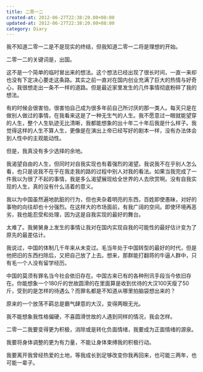 ```yaml
---
title: 二零一二
created-at: 2012-06-27T22:38:20.00+08:00
updated-at: 2012-06-27T22:38:20.00+08:00
category: Diary
---
```


我不知道二零一二是不是现实的终结，但我知道二零一二将是理想的开始。

二零一二的关键词是，出国。

这不是一个简单的临时冒出来的想法。这个想法已经出现了很长时间，一直一来却也没有下定决心要走这条路。其实之前一直对在国内创业充满了巨大的热情与好奇心，我很想走出一条不一样的道路。但是最近家里发生的几件事情彻底粉碎了我的想法。

有的时候会很害怕，很害怕自己成为很多年前自己所讨厌的那一类人。每天只是在做别人做过的事情，在我看来这是了一种无生气的人生。我不愿意过一眼就能望穿的人生，整个人生轨迹无比清晰，我都能想象的出十年二十年后我是什么样子。我觉得这样的人生不算人生，更像是在演出上帝已经写好的剧本一样，没有办法体会到人性中的主观能动性。

但是，我真没有多少选择的余地。

我渴望自由的人生，但同时对自我实现也有着强烈的渴望。我说我不在乎别人怎么看，也只是说我不在乎在我走我的路的过程中别人对我的看法。如果当我完成了一件我以为很了不起的事情，我是多么渴望展现给全世界的人去欣赏啊。没有自我实现的人生，真的没有什么活着的意义。

我以为中国虽然遍地肮脏的行为，但也夹杂着明亮的东西，百姓即使愚昧，对好的事物的向往却也十分强烈。在这样大的市场面前，有我广阔的空间。即使环境再恶劣，我也能忍受和处理，因为这是自我实现的最好的舞台。

太难了。我舅舅身上发生的事情让我对在国内实现自我的可能性的最好估计变为了原先的最差估计。

我说过，中国的体制几千年来从未变过。毛当年处于中国转型的最好的时代，但是他把旧的东西扫除后，又把自己放了上去。想来，那群能打翻蒋的牛逼人群中，只有毛一个人没有留学经历。

中国的莫须有罪名当今社会依旧存在。中国古来已有的各种刑讯手段当今依旧存在。你能想象一个180斤的世故圆滑的在里面算是收到优待的大汉100天瘦了50斤，受到的是怎样的待遇么？而罪名都是不知道从哪里拍脑袋想出来的？

原来的一个放荡不羁总是霸气肆意的大汉，变得两眼无光。

我不能想象我性格偏硬，不喜圆滑世故的人遇到同样的情况，我会怎样。

二零一二我要变得更为积极，消除或是转化负面情绪，我要成为正面情绪的源泉。

我要将身体调整的更为有力量，不能让身体束缚我的积极行动。

我要离开我曾经热爱的土地，等我成长到足够改变你我再回来，也可能三两年，也可能一辈子。
